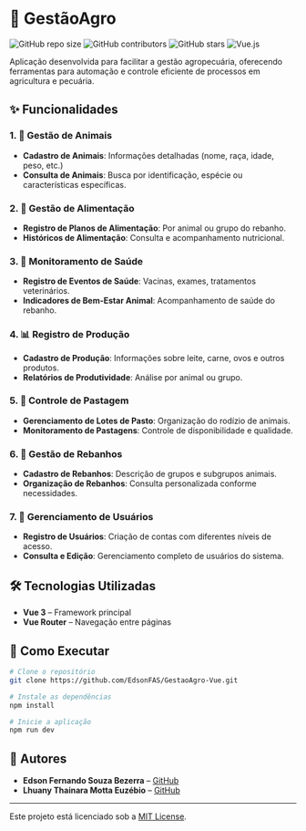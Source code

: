 # 👼 GestãoAgro

![GitHub repo size](https://img.shields.io/github/repo-size/EdsonFAS/GestaoAgro-Vue)
![GitHub contributors](https://img.shields.io/github/contributors/EdsonFAS/GestaoAgro-Vue)
![GitHub stars](https://img.shields.io/github/stars/EdsonFAS/GestaoAgro-Vue?style=social)
![Vue.js](https://img.shields.io/badge/vuejs-%2335495e.svg?style=for-the-badge&logo=vuedotjs&logoColor=%234FC08D)

Aplicação desenvolvida para facilitar a gestão agropecuária, oferecendo ferramentas para automação e controle eficiente de processos em agricultura e pecuária.

## ✨ Funcionalidades

### 1. 🐄 Gestão de Animais
- **Cadastro de Animais**: Informações detalhadas (nome, raça, idade, peso, etc.)
- **Consulta de Animais**: Busca por identificação, espécie ou características específicas.

### 2. 🌾 Gestão de Alimentação
- **Registro de Planos de Alimentação**: Por animal ou grupo do rebanho.
- **Históricos de Alimentação**: Consulta e acompanhamento nutricional.

### 3. 💊 Monitoramento de Saúde
- **Registro de Eventos de Saúde**: Vacinas, exames, tratamentos veterinários.
- **Indicadores de Bem-Estar Animal**: Acompanhamento de saúde do rebanho.

### 4. 📊 Registro de Produção
- **Cadastro de Produção**: Informações sobre leite, carne, ovos e outros produtos.
- **Relatórios de Produtividade**: Análise por animal ou grupo.

### 5. 🌱 Controle de Pastagem
- **Gerenciamento de Lotes de Pasto**: Organização do rodízio de animais.
- **Monitoramento de Pastagens**: Controle de disponibilidade e qualidade.

### 6. 🏡 Gestão de Rebanhos
- **Cadastro de Rebanhos**: Descrição de grupos e subgrupos animais.
- **Organização de Rebanhos**: Consulta personalizada conforme necessidades.

### 7. 👤 Gerenciamento de Usuários
- **Registro de Usuários**: Criação de contas com diferentes níveis de acesso.
- **Consulta e Edição**: Gerenciamento completo de usuários do sistema.

## 🛠 Tecnologias Utilizadas

- **Vue 3** – Framework principal
- **Vue Router** – Navegação entre páginas

## 🚀 Como Executar

```bash
# Clone o repositório
git clone https://github.com/EdsonFAS/GestaoAgro-Vue.git

# Instale as dependências
npm install

# Inicie a aplicação
npm run dev
```

## 👥 Autores

- **Edson Fernando Souza Bezerra** – [GitHub](https://github.com/EdsonFAS)
- **Lhuany Thainara Motta Euzébio** – [GitHub](https://github.com/Lhuany)

---

Este projeto está licenciado sob a [MIT License](LICENSE).